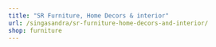 ```yaml
---
title: "SR Furniture, Home Decors & interior"
url: /singasandra/sr-furniture-home-decors-and-interior/
shop: furniture
---
```

